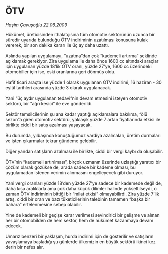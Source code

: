 # ÖTV

*Haşim Çavuşoğlu 22.06.2009*

<div class="taraf_structure_2col_1zq">
<div class="margen_n">



 <p>Hükümet, üreticisinden ithalatçısına tüm otomotiv sektörünün uzunca bir süredir uyarıda bulunduğu ÖTV indiriminin uzatılması konusuna kulak vererek, bir son dakika kararı ile üç ay daha uzattı. <br/><br/>Aslında yapılan uygulamayı, “uzatma”dan çok “kademeli artırma” şeklinde açıklamak gerekiyor. Zira uygulama ile daha önce 1600 cc altındaki araçlar için uygulanan yüzde 18’lik ÖTV oranı, yüzde 27’ye, 1600 cc üzerindeki otomobiller için ise, eski oranlarına geri dönmüş oldu. <br/><br/>Hafif ticari araçta ise yüzde 1 olarak uygulanan ÖTV indirimi, 16 haziran - 30 eylül tarihleri arasında yüzde 3 olarak uygulanacak. <br/><br/>Yani “üç aydır uygulanan tedavi”nin devam etmesini isteyen otomotiv sektörü, bir “ağrı kesici” ile eve gönderildi. <br/><br/>Sektör temsilcilerinin şu ana kadar yaptığı açıklamalara bakılırsa, “ölü sezon”a giren otomotiv sektörü, yaklaşık yüzde 7 artan fiyatlarında etkisi ile birlikte ciddi bir satış azalması yaşayacak. <br/><br/>Bu durumda, yılbaşında konuştuğumuz vardiya azalmaları, üretim durmaları ve işten çıkarmalar tekrar gündeme gelebilir. <br/><br/>Diğer yandan satışların azalması ile birlikte, ciddi bir vergi kaybı da oluşabilir. <br/><br/>ÖTV’nin “kademeli artırılması”, birçok uzmanın üzerinde uzlaştığı yaratıcı bir çözüm olarak gözükse de, arada sadece bir kademe olması, bu uygulamadan istenen verimin alınmasını engelleyecek gibi duruyor. <br/><br/>Yani vergi oranları yüzde 18’den yüzde 27’ye sadece bir kademede değil de, daha kısa aralıklarla ama çok daha küçük dilimler halinde yükseltilseydi, o zaman ÖTV indiriminin bittiği bir “milat etkisi” olmayabilirdi. Zira yüzde 7’lik artış, ciddi bir oran ve bazı tüketicilerinin talebinin tamamen “başka bir bahara” ertelenmesine sebep olabilir. <br/><br/>Yine de kademeli bir geçişe karar verilmesi sevindirici bir gelişme ve alınan her bir otomobilden de hem sektör, hem de hükümet kazanmaya devam edecek. <br/><br/>Umarız benzeri bir yaklaşım, hurda indirimi için de gösterilir ve satışların yavaşlamaya başladığı şu günlerde ülkemizin en büyük sektörü ikinci kez derin bir nefes alır.</p>
<br/>
<br/>
<br/>



<br/>


<div id="taraf_not">
</div>

</div>


</div>
